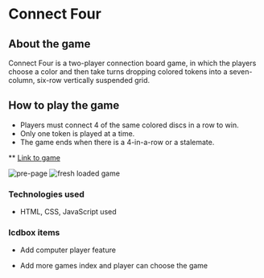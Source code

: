 # Connect Four

## About the game

Connect Four is a two-player connection board game, in which the players choose a color and then take turns dropping colored tokens into a seven-column, six-row vertically suspended grid. 

## How to play the game

* Players must connect 4 of the same colored discs in a row to win.
* Only one token is played at a time.
* The game ends when there is a 4-in-a-row or a stalemate.

** [Link to game](https://modest-mestorf-9cc18e.netlify.app/index.html)

![pre-page](https://i.imgur.com/bjzGapO.png)
![fresh loaded game](https://i.imgur.com/1FuOlEw.png)

### Technologies used

* HTML, CSS, JavaScript used


### Icdbox items

 * Add computer player feature

 * Add more games index and player can choose the game